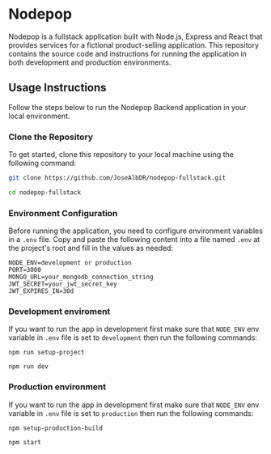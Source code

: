 
# Nodepop

Nodepop is a fullstack application built with Node.js, Express and React that provides services for a fictional product-selling application. This repository contains the source code and instructions for running the application in both development and production environments.

## Usage Instructions

Follow the steps below to run the Nodepop Backend application in your local environment.

### Clone the Repository

To get started, clone this repository to your local machine using the following command:

```bash
git clone https://github.com/JoseAlbDR/nodepop-fullstack.git

cd nodepop-fullstack
```

### Environment Configuration

Before running the application, you need to configure environment variables in a `.env` file. Copy and paste the following content into a file named `.env` at the project's root and fill in the values as needed:

```plaintext
NODE_ENV=development or production
PORT=3000
MONGO_URL=your_mongodb_connection_string
JWT_SECRET=your_jwt_secret_key
JWT_EXPIRES_IN=30d
```

### Development enviroment

If you want to run the app in development first make sure that `NODE_ENV` env variable in `.env` file is set to `development` then run the following commands:

```shell
npm run setup-project

npm run dev
```

### Production environment

If you want to run the app in development first make sure that `NODE_ENV` env variable in `.env` file is set to `production` then run the following commands:

```shell
npm setup-production-build

npm start
```



